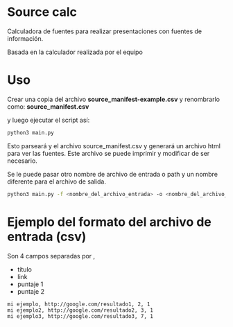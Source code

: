 # Source calc

Calculadora de fuentes para realizar presentaciones con fuentes de información.

Basada en la calculador realizada por el equipo <completar>

# Uso
Crear una copia del archivo **source_manifest-example.csv**
y renombrarlo como: **source_manifest.csv**

y luego ejecutar el script así:

```bash
python3 main.py
```

Esto parseará y el archivo source_manifest.csv y generará un archivo html para ver las fuentes. Este archivo se puede imprimir y modificar de ser necesario.

Se le puede pasar otro nombre de archivo de entrada o path y un nombre diferente para el archivo de salida.

```bash
python3 main.py -f <nombre_del_archivo_entrada> -o <nombre_del_archivo_salida>
```

# Ejemplo del formato del archivo de entrada (csv)

Son 4 campos separadas por ,
- título
- link
- puntaje 1
- puntaje 2

```csv
mi ejemplo, http://google.com/resultado1, 2, 1
mi ejemplo2, http://google.com/resultado2, 3, 1
mi ejemplo3, http://google.com/resultado3, 7, 1
```